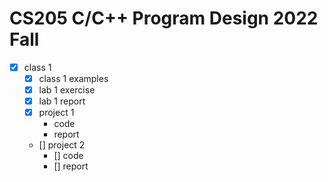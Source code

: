# CS205 C/C++ Program Design 2022 Fall

- [x] class 1
  - [x] class 1 examples
  - [x] lab 1 exercise
  - [x] lab 1 report
  - [x] project 1
    - code
    - report
  - [] project 2
    - [] code
    - [] report
